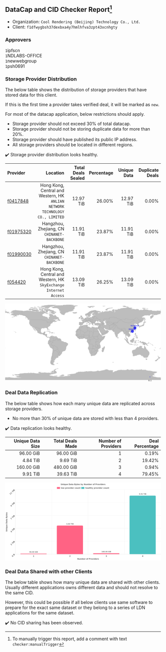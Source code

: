 ## DataCap and CID Checker Report[^1]
 - Organization: `Cool Rendering (Beijing) Technology Co., Ltd.`
 - Client: `f1dfwygbsh37dexbxa4y7hmlhfva3zpt43xcnhgty`
### Approvers
`1`ipfscn<br/>`1`NDLABS-OFFICE<br/>`1`newwebgroup<br/>`1`psh0691

### Storage Provider Distribution
The below table shows the distribution of storage providers that have stored data for this client.

If this is the first time a provider takes verified deal, it will be marked as `new`.

For most of the datacap application, below restrictions should apply.
 - Storage provider should not exceed 30% of total datacap.
 - Storage provider should not be storing duplicate data for more than 20%.
 - Storage provider should have published its public IP address.
 - All storage providers should be located in different regions.

✔️ Storage provider distribution looks healthy.

| Provider                                              |                                                                        Location | Total Deals Sealed | Percentage | Unique Data | Duplicate Deals |
| :---------------------------------------------------- | ------------------------------------------------------------------------------: | -----------------: | ---------: | ----------: | --------------: |
| [f0417848](https://filfox.info/en/address/f0417848)   | Hong Kong, Central and Western, HK<br/>`ANLIAN NETWORK TECHNOLOGY CO., LIMITED` |          12.97 TiB |     26.00% |   12.97 TiB |           0.00% |
| [f01975320](https://filfox.info/en/address/f01975320) |                                  Hangzhou, Zhejiang, CN<br/>`CHINANET-BACKBONE` |          11.91 TiB |     23.87% |   11.91 TiB |           0.00% |
| [f01990030](https://filfox.info/en/address/f01990030) |                                  Hangzhou, Zhejiang, CN<br/>`CHINANET-BACKBONE` |          11.91 TiB |     23.87% |   11.91 TiB |           0.00% |
| [f054420](https://filfox.info/en/address/f054420)     |            Hong Kong, Central and Western, HK<br/>`SkyExchange Internet Access` |          13.09 TiB |     26.25% |   13.09 TiB |           0.00% |

![Provider Distribution](https://raw.githubusercontent.com/data-preservation-programs/filplus-checker-assets/main/filecoin-project/filecoin-plus-large-datasets/issues/1217/1672848274449.png)
### Deal Data Replication
The below table shows how each many unique data are replicated across storage providers.
- No more than 30% of unique data are stored with less than 4 providers.

✔️ Data replication looks healthy.

| Unique Data Size | Total Deals Made | Number of Providers | Deal Percentage |
| ---------------: | ---------------: | ------------------: | --------------: |
|        96.00 GiB |        96.00 GiB |                   1 |           0.19% |
|         4.84 TiB |         9.69 TiB |                   2 |          19.42% |
|       160.00 GiB |       480.00 GiB |                   3 |           0.94% |
|         9.91 TiB |        39.63 TiB |                   4 |          79.45% |

![Replication Distribution](https://raw.githubusercontent.com/data-preservation-programs/filplus-checker-assets/main/filecoin-project/filecoin-plus-large-datasets/issues/1217/1672848275362.png)
### Deal Data Shared with other Clients
The below table shows how many unique data are shared with other clients.
Usually different applications owns different data and should not resolve to the same CID.

However, this could be possible if all below clients use same software to prepare for the exact same dataset or they belong to a series of LDN applications for the same dataset.

✔️ No CID sharing has been observed.

[^1]: To manually trigger this report, add a comment with text `checker:manualTrigger`
